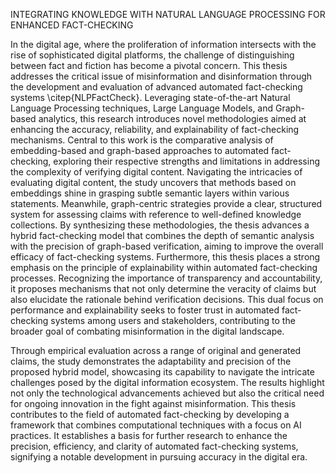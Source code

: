 INTEGRATING KNOWLEDGE WITH NATURAL LANGUAGE PROCESSING FOR ENHANCED FACT-CHECKING

In the digital age, where the proliferation of information intersects with the rise of sophisticated digital platforms, the challenge of distinguishing between fact and fiction has become a pivotal concern. This thesis addresses the critical issue of misinformation and disinformation through the development and evaluation of advanced automated fact-checking systems \citep{NLPFactCheck}. 
Leveraging state-of-the-art Natural Language Processing techniques, Large Language Models, and Graph-based analytics, this research introduces novel methodologies aimed at enhancing the accuracy, reliability, and explainability of fact-checking mechanisms.
Central to this work is the comparative analysis of embedding-based and graph-based approaches to automated fact-checking, exploring their respective strengths and limitations in addressing the complexity of verifying digital content.
Navigating the intricacies of evaluating digital content, the study uncovers that methods based on embeddings shine in grasping subtle semantic layers within various statements. Meanwhile, graph-centric strategies provide a clear, structured system for assessing claims with reference to well-defined knowledge collections. By synthesizing these methodologies, the thesis advances a hybrid fact-checking model that combines the depth of semantic analysis with the precision of graph-based verification, aiming to improve the overall efficacy of fact-checking systems.
Furthermore, this thesis places a strong emphasis on the principle of explainability within automated fact-checking processes. Recognizing the importance of transparency and accountability, it proposes mechanisms that not only determine the veracity of claims but also elucidate the rationale behind verification decisions. This dual focus on performance and explainability seeks to foster trust in automated fact-checking systems among users and stakeholders, contributing to the broader goal of combating misinformation in the digital landscape.

Through empirical evaluation across a range of original and generated claims, the study demonstrates the adaptability and precision of the proposed hybrid model, showcasing its capability to navigate the intricate challenges posed by the digital information ecosystem. The results highlight not only the technological advancements achieved but also the critical need for ongoing innovation in the fight against misinformation. 
This thesis contributes to the field of automated fact-checking by developing a framework that combines computational techniques with a focus on AI practices. It establishes a basis for further research to enhance the precision, efficiency, and clarity of automated fact-checking systems, signifying a notable development in pursuing accuracy in the digital era.
